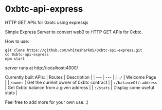 # 0xbtc-api-express
HTTP GET APIs for 0xbtc using expressjs

Simple Express Server to convert web3 to HTTP GET APIs for 0xbtc. 

How to use:

```
git clone https://github.com/whiteshark05/0xbtc-api-express.git
cd 0xbtc-api-express
npm start
```
server runs at http://localhost:4000/

Currently built APIs:
| Routes | Description |
| --- | --- |
| `:/` | Welcome Page |
| `/owner` | Get the current owner of 0xbtc contract |
| `:/balanceOf/:address` | Get 0xbtc balance from a given address |
| `:/stats` | Display some useful stats |


Feel free to add more for your own use. :)
